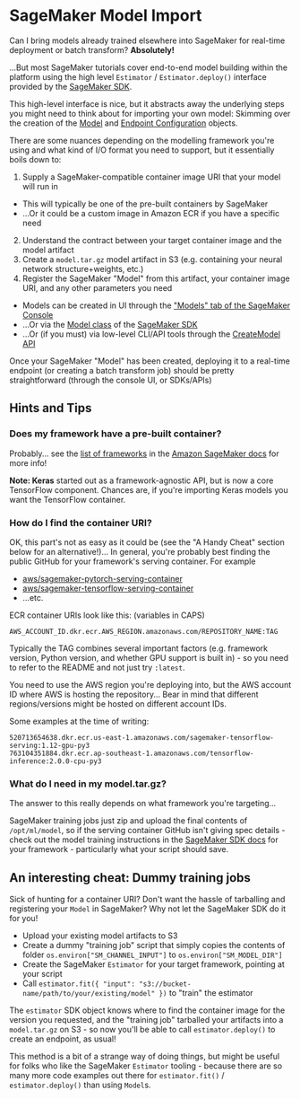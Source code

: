 # SageMaker Model Import

Can I bring models already trained elsewhere into SageMaker for real-time deployment or batch transform? **Absolutely!**

...But most SageMaker tutorials cover end-to-end model building within the platform using the high level `Estimator` / `Estimator.deploy()` interface provided by the [SageMaker SDK](https://sagemaker.readthedocs.io/en/stable/index.html).

This high-level interface is nice, but it abstracts away the underlying steps you might need to think about for importing your own model: Skimming over the creation of the [Model](https://sagemaker.readthedocs.io/en/stable/model.html) and [Endpoint Configuration](https://docs.aws.amazon.com/sagemaker/latest/APIReference/API_CreateEndpointConfig.html) objects.

There are some nuances depending on the modelling framework you're using and what kind of I/O format you need to support, but it essentially boils down to:

1. Supply a SageMaker-compatible container image URI that your model will run in
  * This will typically be one of the pre-built containers by SageMaker
  * ...Or it could be a custom image in Amazon ECR if you have a specific need
2. Understand the contract between your target container image and the model artifact
3. Create a `model.tar.gz` model artifact in S3 (e.g. containing your neural network structure+weights, etc.)
4. Register the SageMaker "Model" from this artifact, your container image URI, and any other parameters you need
  * Models can be created in UI through the ["Models" tab of the SageMaker Console](https://console.aws.amazon.com/sagemaker/home#/models)
  * ...Or via the [Model class](https://sagemaker.readthedocs.io/en/stable/model.html) of the [SageMaker SDK](https://sagemaker.readthedocs.io/en/stable/index.html)
  * ...Or (if you must) via low-level CLI/API tools through the [CreateModel API](https://docs.aws.amazon.com/sagemaker/latest/APIReference/API_CreateModel.html)

Once your SageMaker "Model" has been created, deploying it to a real-time endpoint (or creating a batch transform job) should be pretty straightforward (through the console UI, or SDKs/APIs)

## Hints and Tips

### Does my framework have a pre-built container?

Probably... see the [list of frameworks](https://docs.aws.amazon.com/sagemaker/latest/dg/frameworks.html) in the [Amazon SageMaker docs](https://docs.aws.amazon.com/sagemaker/latest/dg/whatis.html) for more info!

**Note: Keras** started out as a framework-agnostic API, but is now a core TensorFlow component. Chances are, if you're importing Keras models you want the TensorFlow container.

### How do I find the container URI?

OK, this part's not as easy as it could be (see the "A Handy Cheat" section below for an alternative!)... In general, you're probably best finding the public GitHub for your framework's serving container. For example

* [aws/sagemaker-pytorch-serving-container](https://github.com/aws/sagemaker-pytorch-serving-container)
* [aws/sagemaker-tensorflow-serving-container](https://github.com/aws/sagemaker-tensorflow-serving-container)
* ...etc.

ECR container URIs look like this: (variables in CAPS)

```
AWS_ACCOUNT_ID.dkr.ecr.AWS_REGION.amazonaws.com/REPOSITORY_NAME:TAG
```

Typically the TAG combines several important factors (e.g. framework version, Python version, and whether GPU support is built in) - so you need to refer to the README and not just try `:latest`.

You need to use the AWS region you're deploying into, but the AWS account ID where AWS is hosting the repository... Bear in mind that different regions/versions might be hosted on different account IDs.

Some examples at the time of writing:

```
520713654638.dkr.ecr.us-east-1.amazonaws.com/sagemaker-tensorflow-serving:1.12-gpu-py3
763104351884.dkr.ecr.ap-southeast-1.amazonaws.com/tensorflow-inference:2.0.0-cpu-py3
```

### What do I need in my model.tar.gz?

The answer to this really depends on what framework you're targeting...

SageMaker training jobs just zip and upload the final contents of `/opt/ml/model`, so if the serving container GitHub isn't giving spec details - check out the model training instructions in the [SageMaker SDK docs](https://sagemaker.readthedocs.io/) for your framework - particularly what your script should save.


## An interesting cheat: Dummy training jobs

Sick of hunting for a container URI? Don't want the hassle of tarballing and registering your `Model` in SageMaker? Why not let the SageMaker SDK do it for you!

* Upload your existing model artifacts to S3
* Create a dummy "training job" script that simply copies the contents of folder `os.environ["SM_CHANNEL_INPUT"]` to `os.environ["SM_MODEL_DIR"]`
* Create the SageMaker `Estimator` for your target framework, pointing at your script
* Call `estimator.fit({ "input": "s3://bucket-name/path/to/your/existing/model" })` to "train" the estimator

The `estimator` SDK object knows where to find the container image for the version you requested, and the "training job" tarballed your artifacts into a `model.tar.gz` on S3 - so now you'll be able to call `estimator.deploy()` to create an endpoint, as usual!

This method is a bit of a strange way of doing things, but might be useful for folks who like the SageMaker `Estimator` tooling - because there are so many more code examples out there for `estimator.fit()` / `estimator.deploy()` than using `Model`s.
